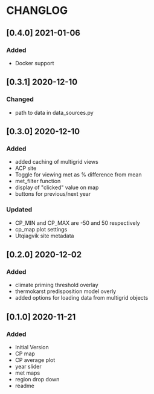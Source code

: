 # CHANGLOG

## [0.4.0] 2021-01-06
### Added
- Docker support

## [0.3.1] 2020-12-10
### Changed
- path to data in data_sources.py 

## [0.3.0] 2020-12-10
### Added 
- added caching of multigrid views
- ACP site
- Toggle for viewing met as % difference from mean
- met_filter function
- display of "clicked" value on map
- buttons for previous/next year

### Updated
- CP_MIN and CP_MAX are -50 and 50 respectively 
- cp_map plot settings
- Utqiagvik site metadata

## [0.2.0] 2020-12-02
### Added
- climate priming threshold overlay
- thermokarst predisposition model overly
- added options for loading data from multigrid objects

## [0.1.0] 2020-11-21
### Added 
- Initial Version
- CP map
- CP average plot
- year slider
- met maps
- region drop down
- readme
